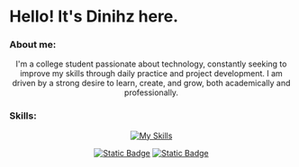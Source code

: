 # Hello! It's Dinihz here. 

### About me:

<div align="center">
    
I'm a college student passionate about technology, constantly seeking to improve my skills through daily practice and project development. I am driven by a strong desire to learn, create, and grow, both academically and professionally.
   


</div>

### Skills:

<div align="center">
    
[![My Skills](https://skillicons.dev/icons?i=ts,js,nodejs,react,html,css,figma,git,neovim,linux)](https://github.com/Dinihz)

[![Static Badge](https://img.shields.io/badge/linkedin-242938)](https://www.linkedin.com/in/dinihz/)
[![Static Badge](https://img.shields.io/badge/email-242938)](mailto:dinihzcontato@gmail.com)
</div>

#
